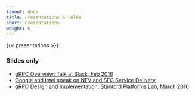 ```yaml
---
layout: docs
title: Presentations & Talks
short: Presentations
weight: 6
---
```


{{< presentations >}}

### Slides only

- [gRPC Overview: Talk at Slack, Feb 2016](https://www.slideshare.net/VarunTalwar4/grpc-overview)
- [Google and Intel speak on NFV and SFC Service Delivery](https://www.slideshare.net/sujatatibre/g-rpc-talk-with-intel-3)
- [gRPC Design and Implementation, Stanford Platforms Lab, March 2016](https://www.slideshare.net/VarunTalwar4/grpc-design-and-implementation)
